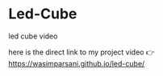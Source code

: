 # Led-Cube
led cube video


here is the direct link to my project video 👉 
https://wasimparsani.github.io/led-cube/
